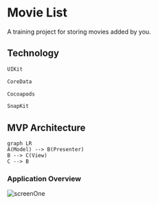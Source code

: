 # Movie List

A training project for storing movies added by you.

## Technology
```sh
UIKit
 ```
 ```sh
 CoreData
```
```sh
Cocoapods
```
```sh
SnapKit
```


## MVP Architecture
```mermaid
graph LR
A(Model) --> B(Presenter)
B --> C(View)
C --> B
```

### Application Overview




![screenOne](https://user-images.githubusercontent.com/99253701/205009251-ffa16202-c5fc-4c46-932b-84dd01e5a892.png)

